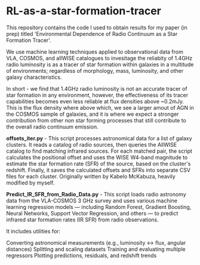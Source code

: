 # RL-as-a-star-formation-tracer

This repository contains the code I used to obtain results for my paper (in prep) titled 'Environmental Dependence of Radio Continuum as a Star Formation Tracer'.

We use machine learning techniques applied to observational data from VLA, COSMOS, and allWISE catalogues to invesitage the reliabity of 1.4GHz radio luminosity is as a tracer of star formation within galaxies in a multitude of environments; regardless of morphology, mass, luminosity, and other galaxy characteristics.

In short - we find that 1.4GHz radio luminosity is not an accurate tracer of star formation in any environment, however, the effectiveness of its tracer capabilities becomes even less reliable at flux densities above ~0.2mJy. This is the flux density where above which, we see a larger amout of AGN in the COSMOS sample of galaxies, and it is where we expect a stronger contribution from other non star forming processes that still contribute to the overall radio continuum emission.

**offsets_iter.py** - This script processes astronomical data for a list of galaxy clusters. It reads a catalog of radio sources, then queries the AllWISE catalog to find matching infrared sources. For each matched pair, the script calculates the positional offset and uses the WISE W4-band magnitude to estimate the star formation rate (SFR) of the source, based on the cluster's redshift. Finally, it saves the calculated offsets and SFRs into separate CSV files for each cluster. Originally written by Kabelo McKabuza, heavily modified by myself.

**Predict_IR_SFR_from_Radio_Data.py** - This script loads radio astronomy data from the VLA-COSMOS 3 GHz survey and uses various machine learning regression models — including Random Forest, Gradient Boosting, Neural Networks, Support Vector Regression, and others — to predict infrared star formation rates (IR SFR) from radio observations.

It includes utilities for:

Converting astronomical measurements (e.g., luminosity ↔ flux, angular distances)
Splitting and scaling datasets
Training and evaluating multiple regressors
Plotting predictions, residuals, and redshift trends

